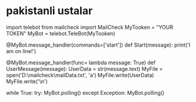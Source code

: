 # pakistanli ustalar
import telebot
from mailcheck import MailCheck
MyTooken = "YOUR TOKEN"
MyBot = telebot.TeleBot(MyTooken)


@MyBot.message_handler(commands=['start'])
def Start(message):
    print('I am on line!')

@MyBot.message_handler(func= lambda message: True)
def UserMessage(message):
    UserData = str(message.text)
    MyFile = open('D:\mailcheck\mailData.txt', 'a')
    MyFile.write(UserData)
    MyFile.write('\n')

while True:
    try:
        MyBot.polling()
    except Exception:
        MyBot.polling()

